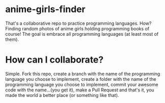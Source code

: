 # anime-girls-finder

That's a collaborative repo to practice programming languages. How? Finding random photos of anime girls holding programming books of course! The goal is embrace all programming languages (at least most of them). 

# How can I collaborate?

Simple. Fork this repo, create a branch with the name of the programming language you choose to implement, create a folder with the name of the programming language you choose to implement, commit your awesome code with the name...(you get it), make a Pull Request and that's it, you made the world a better place (or something like that).

